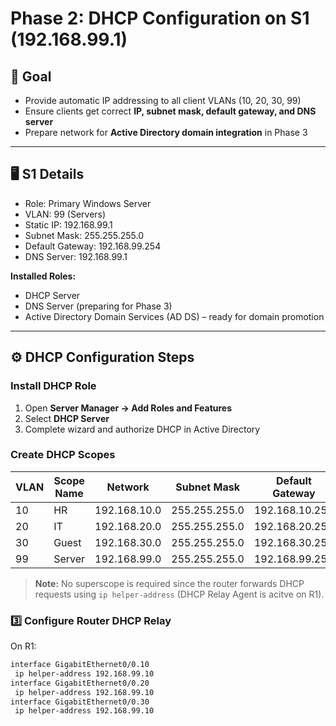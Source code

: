 # Phase 2: DHCP Configuration on S1 (192.168.99.1)

## 📘 Goal
- Provide automatic IP addressing to all client VLANs (10, 20, 30, 99)  
- Ensure clients get correct **IP, subnet mask, default gateway, and DNS server**  
- Prepare network for **Active Directory domain integration** in Phase 3

---

## 🖥️ S1 Details
- Role: Primary Windows Server  
- VLAN: 99 (Servers)  
- Static IP: 192.168.99.1  
- Subnet Mask: 255.255.255.0  
- Default Gateway: 192.168.99.254  
- DNS Server: 192.168.99.1  

**Installed Roles:**
- DHCP Server
- DNS Server (preparing for Phase 3)
- Active Directory Domain Services (AD DS) – ready for domain promotion

---

## ⚙️ DHCP Configuration Steps

###  Install DHCP Role
1. Open **Server Manager → Add Roles and Features**  
2. Select **DHCP Server**  
3. Complete wizard and authorize DHCP in Active Directory  

###  Create DHCP Scopes

| VLAN | Scope Name | Network | Subnet Mask | Default Gateway | DNS Server |
|------|------------|---------|-------------|----------------|------------|
| 10   | HR        | 192.168.10.0 | 255.255.255.0 | 192.168.10.254 | 192.168.99.1 |
| 20   | IT        | 192.168.20.0 | 255.255.255.0 | 192.168.20.254 | 192.168.99.1 |
| 30   | Guest     | 192.168.30.0 | 255.255.255.0 | 192.168.30.254 | 192.168.99.1 |
| 99   | Server    | 192.168.99.0 | 255.255.255.0 | 192.168.99.254 | 192.168.99.1 |

> **Note:** No superscope is required since the router forwards DHCP requests using `ip helper-address` (DHCP Relay Agent is acitve on R1).

### 3️⃣ Configure Router DHCP Relay
On R1:

```bash
interface GigabitEthernet0/0.10
 ip helper-address 192.168.99.10
interface GigabitEthernet0/0.20
 ip helper-address 192.168.99.10
interface GigabitEthernet0/0.30
 ip helper-address 192.168.99.10
